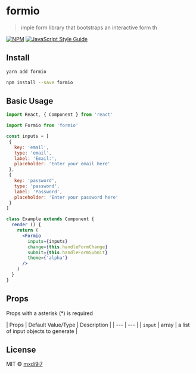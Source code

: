 # formio

> imple form library that bootstraps an interactive form th

[![NPM](https://img.shields.io/npm/v/formio.svg)](https://www.npmjs.com/package/formio) [![JavaScript Style Guide](https://img.shields.io/badge/code_style-standard-brightgreen.svg)](https://standardjs.com)

## Install

```bash
yarn add formio
```

```bash
npm install --save formio
```

## Basic Usage

```jsx
import React, { Component } from 'react'

import Formio from 'formio'

const inputs = [
 {
   key: 'email', 
   type: 'email',
   label: 'Email:',
   placeholder: 'Enter your email here'
 },
 {
   key: 'password',
   type: 'password',
   label: 'Password',
   placeholder: 'Enter your password here'
 }
]

class Example extends Component {
  render () {
    return (
      <Formio 
        inputs={inputs}
        change={this.handleFormChange}
        submit={this.handleFormSubmit}
        theme={'alpha'}
      />
    )
  }
}
```

## Props
Props with a asterisk (*) is required

| Props | Default Value/Type | Description |
| --- | --- |
| `input` | array | a list of input objects to generate |

## License

MIT © [mxdi9i7](https://github.com/mxdi9i7)

